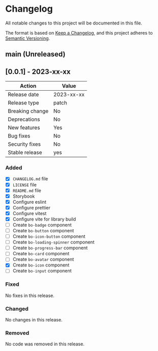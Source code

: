 # Changelog

All notable changes to this project will be documented in this file.

The format is based on [Keep a Changelog](https://keepachangelog.com/en/1.0.0/), and this project adheres to [Semantic Versioning](https://semver.org/spec/v2.0.0.html).

## main (Unreleased)

## [0.0.1] - 2023-xx-xx

| Action          | Value      |
| --------------- | ---------- |
| Release date    | 2023-xx-xx |
| Release type    | patch      |
| Breaking change | No         |
| Deprecations    | No         |
| New features    | Yes        |
| Bug fixes       | No         |
| Security fixes  | No         |
| Stable release  | yes        |

### Added

- [x] `CHANGELOG.md` file
- [x] `LICENSE` file
- [x] `README.md` file
- [x] Storybook
- [x] Configure eslint
- [x] Configure prettier
- [x] Configure vitest
- [x] Configure vite for library build
- [ ] Create `bo-badge` component
- [ ] Create `bo-button` component
- [ ] Create `bo-icon-button` component
- [ ] Create `bo-loading-spinner` component
- [ ] Create `bo-progress-bar` component
- [ ] Create `bo-card` component
- [ ] Create `bo-avatar` component
- [x] Create `bo-icon` component
- [ ] Create `bo-input` component

### Fixed

No fixes in this release.

### Changed

No changes in this release.

### Removed

No code was removed in this release.
